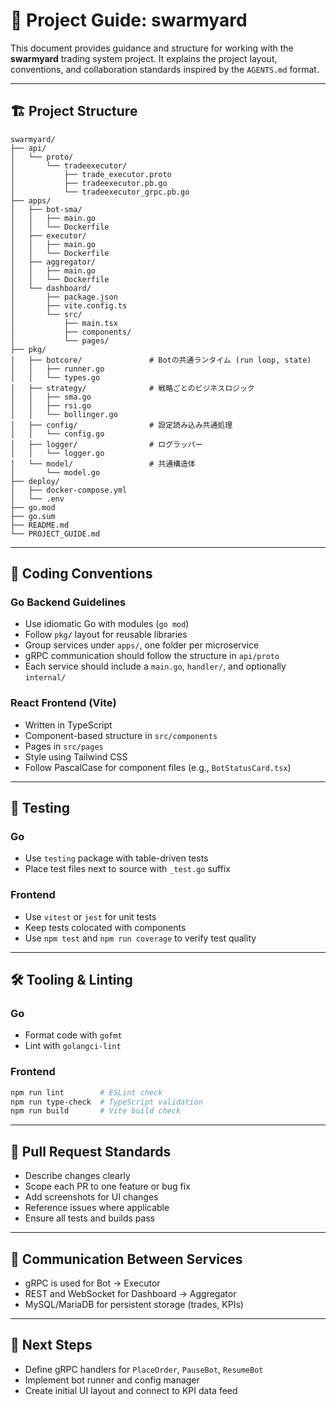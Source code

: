 # 📘 Project Guide: swarmyard

This document provides guidance and structure for working with the **swarmyard** trading system project.
It explains the project layout, conventions, and collaboration standards inspired by the `AGENTS.md` format.

---

## 🏗️ Project Structure

```
swarmyard/
├── api/
│   └── proto/
│       └── tradeexecutor/
│           ├── trade_executor.proto
│           ├── tradeexecutor.pb.go
│           └── tradeexecutor_grpc.pb.go
├── apps/
│   ├── bot-sma/
│   │   ├── main.go
│   │   └── Dockerfile
│   ├── executor/
│   │   ├── main.go
│   │   └── Dockerfile
│   ├── aggregator/
│   │   ├── main.go
│   │   └── Dockerfile
│   └── dashboard/
│       ├── package.json
│       ├── vite.config.ts
│       └── src/
│           ├── main.tsx
│           ├── components/
│           └── pages/
├── pkg/
│   ├── botcore/               # Botの共通ランタイム (run loop, state)
│   │   ├── runner.go
│   │   └── types.go
│   ├── strategy/              # 戦略ごとのビジネスロジック
│   │   ├── sma.go
│   │   ├── rsi.go
│   │   └── bollinger.go
│   ├── config/                # 設定読み込み共通処理
│   │   └── config.go
│   ├── logger/                # ログラッパー
│   │   └── logger.go
│   └── model/                 # 共通構造体
│       └── model.go
├── deploy/
│   ├── docker-compose.yml
│   └── .env
├── go.mod
├── go.sum
├── README.md
└── PROJECT_GUIDE.md
```

---

## 🧭 Coding Conventions

### Go Backend Guidelines
- Use idiomatic Go with modules (`go mod`)
- Follow `pkg/` layout for reusable libraries
- Group services under `apps/`, one folder per microservice
- gRPC communication should follow the structure in `api/proto`
- Each service should include a `main.go`, `handler/`, and optionally `internal/`

### React Frontend (Vite)
- Written in TypeScript
- Component-based structure in `src/components`
- Pages in `src/pages`
- Style using Tailwind CSS
- Follow PascalCase for component files (e.g., `BotStatusCard.tsx`)

---

## 🧪 Testing

### Go
- Use `testing` package with table-driven tests
- Place test files next to source with `_test.go` suffix

### Frontend
- Use `vitest` or `jest` for unit tests
- Keep tests colocated with components
- Use `npm test` and `npm run coverage` to verify test quality

---

## 🛠️ Tooling & Linting

### Go
- Format code with `gofmt`
- Lint with `golangci-lint`

### Frontend
```bash
npm run lint        # ESLint check
npm run type-check  # TypeScript validation
npm run build       # Vite build check
```

---

## 🔄 Pull Request Standards

- Describe changes clearly
- Scope each PR to one feature or bug fix
- Add screenshots for UI changes
- Reference issues where applicable
- Ensure all tests and builds pass

---

## 📡 Communication Between Services

- gRPC is used for Bot → Executor
- REST and WebSocket for Dashboard → Aggregator
- MySQL/MariaDB for persistent storage (trades, KPIs)

---

## 🧭 Next Steps

- Define gRPC handlers for `PlaceOrder`, `PauseBot`, `ResumeBot`
- Implement bot runner and config manager
- Create initial UI layout and connect to KPI data feed
